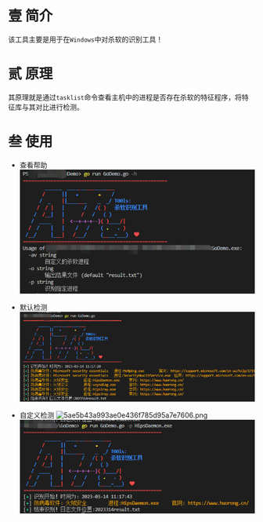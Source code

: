 # 壹 简介

该工具主要是用于在`Windows`中对杀软的识别工具！

# 贰 原理

其原理就是通过`tasklist`命令查看主机中的进程是否存在杀软的特征程序，将特征库与其对比进行检测。

# 叁 使用

- 查看帮助
  ![fcf21c039349877cf7c078d5b4bd0386.png](/image/fcf21c039349877cf7c078d5b4bd0386.png)

- 默认检测
  ![5adea421783d448110bcc326803bbfea.png](/image/5adea421783d448110bcc326803bbfea.png)

- 自定义检测
  ![5ae5b43a993ae0e436f785d95a7e7606.png](/image/5ae5b43a993ae0e436f785d95a7e7606.png)
  ![bd9fe73fc28343c53eccd19debeaa113.png](/image/bd9fe73fc28343c53eccd19debeaa113.png)
